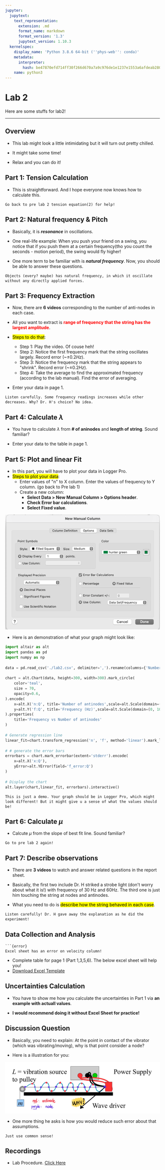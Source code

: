 ```yaml
---
jupyter:
  jupytext:
    text_representation:
      extension: .md
      format_name: markdown
      format_version: '1.3'
      jupytext_version: 1.10.3
  kernelspec:
    display_name: 'Python 3.8.6 64-bit (''phys-web'': conda)'
    metadata:
      interpreter:
        hash: be47870efd714ff30f266d670a7a9c976de1e1237e1553a6afdeab2801221655
    name: python3
---
```


# Lab 2

Here are some stuffs for lab2!

____


## Overview

- This lab might look a little intimidating but it will turn out pretty chilled.

- It might take some time!

- Relax and you can do it!


## Part 1: Tension Calculation
- This is straightforward. And I hope everyone now knows how to calculate this. 
```{tip}
Go back to pre lab 2 tension equation(2) for help!
```


## Part 2: Natural frequency & Pitch

- Basically, it is ***resonance*** in oscillations.

- One real-life example: When you push your friend on a swing, you notice that if you push them at a certain frequency(tho you count the seconds - motion period), the swing would fly higher!

- One more term to be familiar with is ***natural frequency***. Now, you should be able to answer these questions.

```{note}
Objects (every? maybe) has natural frequency, in which it oscillate without any directly applied forces.
```





## Part 3: Frequency Extraction

- Now, there are **6 videos** corresponding to the number of anti-nodes in each case.

- All you want to extract is <font color='red'><b>range of frequency that the string has the largest amplitude</b></font>.

- <mark>Steps to do that</mark>:
    - Step 1: Play the video. Of couse heh!
    - Step 2: Notice the first frequency mark that the string oscillates largely.  Record error (~$\pm{0.2} Hz$).
    - Step 3: Notice the frequency mark that the string appears to "shrink". Record error (~$\pm{0.2} Hz$).
    - Step 4: Take the average to find the approximated frequency (according to the lab manual). Find the error of averaging.

- Enter your data in page 1.

```{caution}
Listen carefully. Some frequency readings increases while other decreases. Why? Dr. H's choice? No idea.
```
    




## Part 4: Calculate $\lambda$

- You have to calculate $\lambda$ from **# of aninodes** and **length of string**. Sound familiar?

- Enter your data to the table in page 1.

<!-- #region -->
## Part 5: Plot and linear Fit

- In this part, you will have to plot your data in Logger Pro.
- <mark>Steps to plot your data</mark>:
    - Enter values of "n" to X column. Enter the values of frequency to Y column. (go back to Pre lab 1)
    - Create a new column: 
        - **Select Data > New Manual Column > Options header**.
        - **Check Error bar calculations**.
        - **Select Fixed value**.

![](../../images/lab2/add_column.png)


- Here is an demonstration of what your graph might look like:
<!-- #endregion -->

```python tags=["hide-input"]
import altair as alt
import pandas as pd
import numpy as np

data = pd.read_csv('./lab2.csv', delimiter=',').rename(columns={'Number of Anti_nodes': 'n', 'f (Hz)': 'f','f error (Hz)': 'f_error'})

chart = alt.Chart(data, height=300, width=300).mark_circle(
    color='teal', 
    size = 70, 
    opacity=0.6,
).encode(
    x=alt.X('n:Q', title='Number of antinodes',scale=alt.Scale(domain=(0, 7))),
    y=alt.Y('f:Q', title='Frequency (Hz)',scale=alt.Scale(domain=(0, 100)))
).properties(
    title='Frequency vs Number of antinodes'
)

# Generate regression line
linear_fit=chart.transform_regression('n', 'f', method='linear').mark_line(color="red",strokeDash=np.array([3,3]))

# # generate the error bars
errorbars = chart.mark_errorbar(extent='stderr').encode(
    x=alt.X('x:Q'),
    yError=alt.YError(field='f_error:Q')
)

# Display the chart
alt.layer(chart,linear_fit, errorbars).interactive()
```

```{caution}
This is just a demo. Your graph should be in Logger Pro, which might look different! But it might give u a sense of what the values should be!
```


## Part 6: Calculate $\mu$

- Calcute $\mu$ from the slope of best fit line. Sound familiar?

```{tip}
Go to pre lab 2 again!
```


## Part 7: Describe observations

- There are **3 videos** to watch and answer related questions in the report sheet.

- Basically, the first two include Dr. H striked a strobe light (don't worry about what it is!) with frequency of 30 Hz and 60Hz. The third one is just him touching the string at nodes and antinodes.

- What you need to do is <mark>describe how the string behaved in each case</mark>.

```{tip}
Listen carefully! Dr. H gave away the explanation as he did the experiment!
```


## Data Collection and Analysis

````{margin}
```{error}
Excel sheet has an error on velocity column!
````
-  Complete table for page 1 (Part 1,3,5,6). The below excel sheet will help you!
- [Download Excel Template](https://docs.google.com/spreadsheets/d/e/2PACX-1vRAQbU1WT9LTW74JDTUguWd6Vcxvokxwkpgg5uOfV9XhA0Z3NokKYqnrwWIyuTdEVlFbwMzPE9xcfkF/pub?output=xlsx)




## Uncertainties Calculation

- You have to show me how you calculate the uncertainties in Part 1 via **an example with actuall values**.

- **I would recommend doing it without Excel Sheet for practice!**


## Discussion Question

- Basically, you need to explain: At the point in contact of the vibrator (which was vibrating/moving), why is that point consider a node?

- Here is a illustration for you:

![](../../images/lab2/discussion_lab2.jpg)

- One more thing he asks is how you would reduce such error about that assumptions.

```{tip}
Just use common sense!
```





## Recordings

- Lab Procedure. [Click Here](https://ubc.zoom.us/rec/share/KxPjPEo_hgUsVKjzZz9SWcQvwHCNEHhe7MPT7S-M7yBnZ5ZsD433fsmaARgTKBS2.TUJqnxWHEjOx9LmC)







